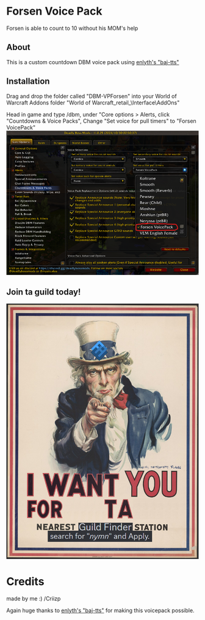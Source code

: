 # Forsen Voice Pack

Forsen is able to count to 10 without his MOM's help  

## About

This is a custom countdown DBM voice pack using [enlyth's "baj-tts"](https://github.com/enlyth/baj-tts) 

## Installation

Drag and drop the folder called "DBM-VPForsen" into your World of Warcraft Addons folder "World of Warcraft\_retail_\Interface\AddOns\" 

Head in game and type /dbm, under "Core options > Alerts, click "Countdowns & Voice Packs", Change "Set voice for pull timers" to "Forsen VoicePack"
![alt text](SetUpDBM.png)

## Join ta guild today!

![alt text](ta7.png)

# Credits
made by me :) /Criizp

Again huge thanks to [enlyth's "baj-tts"](https://github.com/enlyth/baj-tts) for making this voicepack possible.
